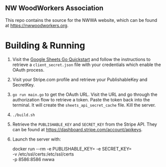 NW WoodWorkers Association
--------------------------

This repo contains the source for the NWWA website, which can be found at
https://nwwoodworkers.org.

Building & Running
==================

1. Visit the [Google Sheets Go
   Quickstart](https://developers.google.com/sheets/api/quickstart/go) and
   follow the instructions to retrieve a `client_secret.json` file with your
   credentials which enable the OAuth process.

2. Visit your Stripe.com profile and retrieve your PublishableKey and SecretKey.

3. `go run main.go` to get the OAuth URL. Visit the URL and go through the
   authorization flow to retrieve a token. Paste the token back into the
   terminal. It will create the `sheets_api_secret_cache` file. Kill the server.

4. `./build.sh`

5. Retrieve the `PUBLISHABLE_KEY` and `SECRET_KEY` from the Stripe API. They can
   be found at https://dashboard.stripe.com/account/apikeys.

6. Launch the server with:

    docker run --rm -e PUBLISHABLE_KEY=<key> -e SECRET_KEY=<key> \
        -v /etc/ssl/certs:/etc/ssl/certs \
        -p 8586:8586 nwwa

